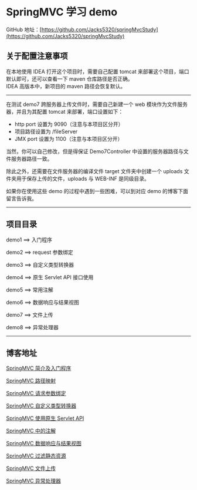 # SpringMVC 学习 demo

GitHub 地址：[https://github.com/Jacks5320/springMvcStudy](https://github.com/Jacks5320/springMvcStudy)

## 关于配置注意事项

在本地使用 IDEA 打开这个项目时，需要自己配置 tomcat 来部署这个项目，端口默认即可，还可以查看一下 maven 仓库路径是否正确。  
IDEA 高版本中，新项目的 maven 路径会恢复默认。

---

在测试 demo7 跨服务器上传文件时，需要自己新建一个 web 模块作为文件服务器，并且为其配置 tomcat 来部署，端口设置如下：

- http port 设置为 9090（注意与本项目区分开）
- 项目路径设置为 /fileServer
- JMX port 设置为 1100（注意与本项目区分开）

当然，你可以自己修改，但是得保证 Demo7Controller 中设置的服务器路径与文件服务器路径一致。

除此之外，还需要在文件服务器的编译文件 target 文件夹中创建一个 uploads 文件夹用于保存上传的文件，uploads 与 WEB-INF 是同级目录。

如果你在使用这些 demo 的过程中遇到一些困难，可以到对应 demo 的博客下面留言告诉我。

---

## 项目目录

demo1 ==> 入门程序

demo2 ==> request 参数绑定

demo3 ==> 自定义类型转换器

demo4 ==> 原生 Servlet API 接口使用

demo5 ==> 常用注解

demo6 ==> 数据响应与结果视图

demo7 ==> 文件上传

demo8 ==> 异常处理器

---

## 博客地址

[SpringMVC 简介及入门程序](https://blog.csdn.net/qq_44713454/article/details/108135004)

[SpringMVC 路径映射](https://blog.csdn.net/qq_44713454/article/details/108145304)

[SpringMVC 请求参数绑定](https://blog.csdn.net/qq_44713454/article/details/108146365)

[SpringMVC 自定义类型转换器](https://blog.csdn.net/qq_44713454/article/details/108158345)

[SpringMVC 使用原生 Servlet API](https://blog.csdn.net/qq_44713454/article/details/108161503)

[SpringMVC 中的注解](https://blog.csdn.net/qq_44713454/article/details/108166890)

[SpringMVC 数据响应与结果视图](https://blog.csdn.net/qq_44713454/article/details/108188261)

[SpringMVC 过滤静态资源](https://blog.csdn.net/qq_44713454/article/details/108190159)

[SpringMVC 文件上传](https://blog.csdn.net/qq_44713454/article/details/108197688)

[SpringMVC 异常处理器](https://blog.csdn.net/qq_44713454/article/details/108207683)